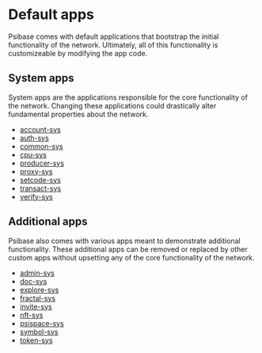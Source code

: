 # Default apps

Psibase comes with default applications that bootstrap the initial functionality of the network. Ultimately, all of this functionality is customizeable by modifying the app code. 

## System apps

System apps are the applications responsible for the core functionality of the network. Changing these applications could drastically alter fundamental properties about the network.

- [account-sys](account-sys.md)
- [auth-sys]()
- [common-sys](common-sys.md)
- [cpu-sys]()
- [producer-sys]()
- [proxy-sys](proxy-sys.md)
- [setcode-sys](setcode-sys.md)
- [transact-sys](transact-sys.md)
- [verify-sys]()

## Additional apps

Psibase also comes with various apps meant to demonstrate additional functionality. These additional apps can be removed or replaced by other custom apps without upsetting any of the core functionality of the network.

- [admin-sys](admin-sys.md)
- [doc-sys](doc-sys.md)
- [explore-sys]()
- [fractal-sys]()
- [invite-sys](invite-sys.md)
- [nft-sys]()
- [psispace-sys](psispace-sys.md)
- [symbol-sys]()
- [token-sys]()
